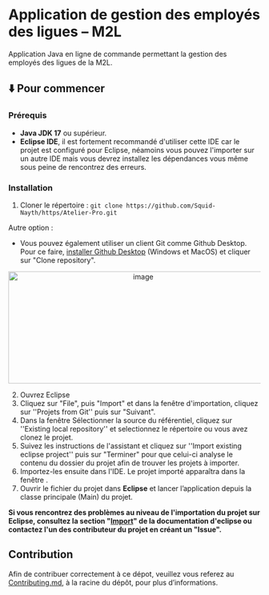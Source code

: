 # Application de gestion des employés des ligues – M2L

Application Java en ligne de commande permettant la gestion des employés des ligues de la M2L.

## ⬇️ Pour commencer

### Prérequis

* **Java JDK 17** ou supérieur.
* **Eclipse IDE**, il est fortement recommandé d'utiliser cette IDE car le projet est configuré pour Eclipse, néamoins vous pouvez l'importer sur un autre IDE mais vous devrez installez les dépendances vous même sous peine de rencontrez des erreurs.

### Installation

1. Cloner le répertoire : ``git clone https://github.com/Squid-Nayth/https/Atelier-Pro.git``

 Autre option : 
 
 - Vous pouvez également utiliser un client Git comme Github Desktop. Pour ce faire, [installer Github Desktop](https://desktop.github.com/download/) (Windows et MacOS) et cliquer sur "Clone repository".

<p align="center">
  <img width="523" height="224" alt="image" src="https://github.com/user-attachments/assets/dacd86be-49d9-4589-b326-8ca80a200d6e" />
</p>


2. Ouvrez Eclipse
3. Cliquez sur "File", puis "Import" et dans la fenêtre d'importation, cliquez sur ''Projets from Git'' puis sur "Suivant".
4. Dans la fenêtre Sélectionner la source du référentiel, cliquez sur ''Existing local repository'' et selectionnez le répertoire ou vous avez clonez le projet.
5. Suivez les instructions de l'assistant et cliquez sur ''Import existing eclipse project'' puis sur "Terminer" pour que celui-ci analyse le contenu du dossier du projet afin de trouver les projets à importer. 
6. Importez-les ensuite dans l'IDE. Le projet importé apparaîtra dans la fenêtre .
7. Ouvrir le fichier du projet dans **Eclipse** et lancer l’application depuis la classe principale (Main) du projet.

**Si vous rencontrez des problèmes au niveau de l'importation du projet sur Eclipse, consultez la section "[Import](https://help.eclipse.org/latest/topic/org.eclipse.platform.doc.user/tasks/tasks-53.xhtml?cp=0_3_10)" de la documentation d'eclipse ou contactez l'un des contributeur du projet en créant un "Issue".** 

## Contribution

Afin de contribuer correctement à ce dépot, veuillez vous referez au [Contributing.md](./Contributing.md), à la racine du dépôt, pour plus d’informations.
